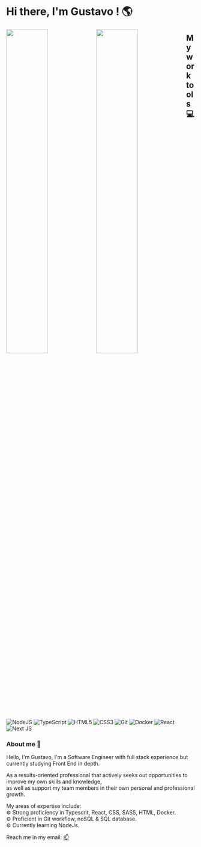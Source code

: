 # Hi there, I'm Gustavo ! :earth_americas:

<img align="left" width="47%" src="https://github-readme-stats.vercel.app/api?username=GustavoNep&show_icons=true&theme=radical" />
<img align="left" width="47%" src="https://github-readme-stats.vercel.app/api/top-langs/?username=GustavoNep&layout=compact" />

## My work tools :computer:
![NodeJS](https://img.shields.io/badge/node.js-6DA55F?style=for-the-badge&logo=node.js&logoColor=white)
![TypeScript](https://img.shields.io/badge/typescript-%23007ACC.svg?style=for-the-badge&logo=typescript&logoColor=white)
![HTML5](https://img.shields.io/badge/html5-%23E34F26.svg?style=for-the-badge&logo=html5&logoColor=white)
![CSS3](https://img.shields.io/badge/css3-%231572B6.svg?style=for-the-badge&logo=css3&logoColor=white)
![Git](https://img.shields.io/badge/git-%23F05033.svg?style=for-the-badge&logo=git&logoColor=white)
![Docker](https://img.shields.io/badge/docker-%230db7ed.svg?style=for-the-badge&logo=docker&logoColor=white)
![React](https://img.shields.io/badge/react-%2320232a.svg?style=for-the-badge&logo=react&logoColor=%2361DAFB)
![Next JS](https://img.shields.io/badge/Next-black?style=for-the-badge&logo=next.js&logoColor=white)

### About me :rocket:

Hello, I'm Gustavo, I'm a Software Engineer with full stack experience but currently studying Front End in depth.

As a results-oriented professional that actively seeks out opportunities to improve my own skills and knowledge,<br> as well as support my team members in their own personal and professional growth.

My areas of expertise include: <br>
⚙️ Strong proficiency in Typescrit, React, CSS, SASS, HTML, Docker. <br>
⚙️ Proficient in Git workflow, noSQL & SQL database. <br>
⚙️ Currently learning NodeJs.

Reach me in my email:
[:mailbox:](gustaxv12@gmail.com)
